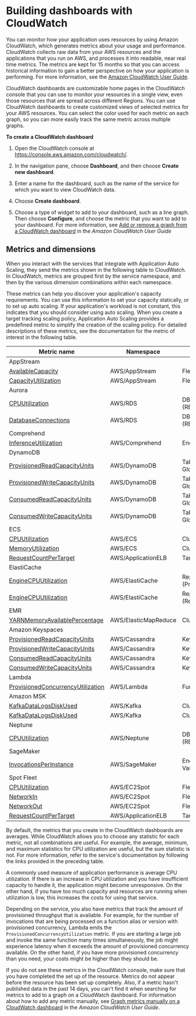 # Building dashboards with CloudWatch<a name="monitoring-cloudwatch"></a>

You can monitor how your application uses resources by using Amazon CloudWatch, which generates metrics about your usage and performance\. CloudWatch collects raw data from your AWS resources and the applications that you run on AWS, and processes it into readable, near real time metrics\. The metrics are kept for 15 months so that you can access historical information to gain a better perspective on how your application is performing\. For more information, see the [Amazon CloudWatch User Guide](https://docs.aws.amazon.com/AmazonCloudWatch/latest/monitoring/)\.

CloudWatch dashboards are customizable home pages in the CloudWatch console that you can use to monitor your resources in a single view, even those resources that are spread across different Regions\. You can use CloudWatch dashboards to create customized views of selected metrics for your AWS resources\. You can select the color used for each metric on each graph, so you can more easily track the same metric across multiple graphs\. 

**To create a CloudWatch dashboard**

1. Open the CloudWatch console at [https://console\.aws\.amazon\.com/cloudwatch/](https://console.aws.amazon.com/cloudwatch/)\.

1. In the navigation pane, choose **Dashboard**, and then choose **Create new dashboard**\. 

1. Enter a name for the dashboard, such as the name of the service for which you want to view CloudWatch data\. 

1. Choose **Create dashboard**\. 

1. Choose a type of widget to add to your dashboard, such as a line graph\. Then choose **Configure**, and choose the metric that you want to add to your dashboard\. For more information, see [Add or remove a graph from a CloudWatch dashboard](https://docs.aws.amazon.com/AmazonCloudWatch/latest/monitoring/add_remove_graph_dashboard.html) in the *Amazon CloudWatch User Guide*

## Metrics and dimensions<a name="metrics-to-monitor"></a>

When you interact with the services that integrate with Application Auto Scaling, they send the metrics shown in the following table to CloudWatch\. In CloudWatch, metrics are grouped first by the service namespace, and then by the various dimension combinations within each namespace\. 

These metrics can help you discover your application's capacity requirements\. You can use this information to set your capacity statically, or to set up auto scaling\. If your application's workload is not constant, this indicates that you should consider using auto scaling\. When you create a target tracking scaling policy, Application Auto Scaling provides a predefined metric to simplify the creation of the scaling policy\. For detailed descriptions of these metrics, see the documentation for the metric of interest in the following table\.


| Metric name  | Namespace | Dimensions | Relevant predefined metric | 
| --- | --- | --- | --- | 
| AppStream |  |  |  | 
| [AvailableCapacity](https://docs.aws.amazon.com/appstream2/latest/developerguide/monitoring.html) | AWS/AppStream | Fleet | Not applicable | 
| [CapacityUtilization](https://docs.aws.amazon.com/appstream2/latest/developerguide/monitoring.html) | AWS/AppStream | Fleet | AppStreamAverageCapacityUtilization | 
| Aurora |  |  |  | 
| [CPUUtilization](https://docs.aws.amazon.com/AmazonRDS/latest/AuroraUserGuide/metrics-reference.html) | AWS/RDS | DBClusterIdentifier, Role \(READER\) | RDSReaderAverageCPUUtilization  | 
| [DatabaseConnections](https://docs.aws.amazon.com/AmazonRDS/latest/AuroraUserGuide/metrics-reference.html) | AWS/RDS | DBClusterIdentifier, Role \(READER\) | RDSReaderAverageDatabaseConnections | 
| Comprehend |  |  |  | 
| [InferenceUtilization](https://docs.aws.amazon.com/comprehend/latest/dg/manage-endpoints-monitor.html) | AWS/Comprehend | EndpointArn | ComprehendInferenceUtilization | 
| DynamoDB |  |  |  | 
| [ProvisionedReadCapacityUnits](https://docs.aws.amazon.com/amazondynamodb/latest/developerguide/metrics-dimensions.html) | AWS/DynamoDB | TableName, GlobalSecondaryIndexName | DynamoDBReadCapacityUtilization | 
| [ProvisionedWriteCapacityUnits](https://docs.aws.amazon.com/amazondynamodb/latest/developerguide/metrics-dimensions.html) | AWS/DynamoDB | TableName, GlobalSecondaryIndexName | DynamoDBWriteCapacityUtilization | 
| [ConsumedReadCapacityUnits](https://docs.aws.amazon.com/amazondynamodb/latest/developerguide/metrics-dimensions.html) | AWS/DynamoDB | TableName, GlobalSecondaryIndexName | DynamoDBReadCapacityUtilization | 
| [ConsumedWriteCapacityUnits](https://docs.aws.amazon.com/amazondynamodb/latest/developerguide/metrics-dimensions.html) | AWS/DynamoDB | TableName, GlobalSecondaryIndexName | DynamoDBWriteCapacityUtilization | 
| ECS |  |  |  | 
| [CPUUtilization](https://docs.aws.amazon.com/AmazonECS/latest/developerguide/cloudwatch-metrics.html) | AWS/ECS | ClusterName, ServiceName | ECSServiceAverageCPUUtilization | 
| [MemoryUtilization](https://docs.aws.amazon.com/AmazonECS/latest/developerguide/cloudwatch-metrics.html) | AWS/ECS | ClusterName, ServiceName | ECSServiceAverageMemoryUtilization | 
| [RequestCountPerTarget](https://docs.aws.amazon.com/elasticloadbalancing/latest/application/load-balancer-cloudwatch-metrics.html) | AWS/ApplicationELB | TargetGroup | ALBRequestCountPerTarget | 
| ElastiCache |  |  |  | 
| [EngineCPUUtilization](https://docs.aws.amazon.com/AmazonElastiCache/latest/red-ug/CacheMetrics.Redis.html) | AWS/ElastiCache | ReplicationGroupId, Role \(Primary\) | ElastiCachePrimaryEngineCPUUtilization | 
| [EngineCPUUtilization](https://docs.aws.amazon.com/AmazonElastiCache/latest/red-ug/CacheMetrics.Redis.html) | AWS/ElastiCache | ReplicationGroupId, Role \(Replica\) | ElastiCacheReplicaEngineCPUUtilization | 
| EMR |  |  |  | 
| [YARNMemoryAvailablePercentage](https://docs.aws.amazon.com/emr/latest/ManagementGuide/UsingEMR_ViewingMetrics.html) | AWS/ElasticMapReduce | ClusterId | Not applicable | 
| Amazon Keyspaces |  |  |  | 
| [ProvisionedReadCapacityUnits](https://docs.aws.amazon.com/keyspaces/latest/devguide/metrics-dimensions.html) | AWS/Cassandra | Keyspace, TableName | CassandraReadCapacityUtilization | 
| [ProvisionedWriteCapacityUnits](https://docs.aws.amazon.com/keyspaces/latest/devguide/metrics-dimensions.html) | AWS/Cassandra | Keyspace, TableName | CassandraWriteCapacityUtilization | 
| [ConsumedReadCapacityUnits](https://docs.aws.amazon.com/keyspaces/latest/devguide/metrics-dimensions.html) | AWS/Cassandra | Keyspace, TableName | CassandraReadCapacityUtilization | 
| [ConsumedWriteCapacityUnits](https://docs.aws.amazon.com/keyspaces/latest/devguide/metrics-dimensions.html) | AWS/Cassandra | Keyspace, TableName | CassandraWriteCapacityUtilization | 
| Lambda |  |  |  | 
| [ProvisionedConcurrencyUtilization](https://docs.aws.amazon.com/lambda/latest/dg/monitoring-functions-metrics.html) | AWS/Lambda | FunctionName, Resource | LambdaProvisionedConcurrencyUtilization | 
| Amazon MSK |  |  |  | 
| [KafkaDataLogsDiskUsed](https://docs.aws.amazon.com/msk/latest/developerguide/monitoring.html) | AWS/Kafka | Cluster Name | KafkaBrokerStorageUtilization | 
| [KafkaDataLogsDiskUsed](https://docs.aws.amazon.com/msk/latest/developerguide/monitoring.html) | AWS/Kafka | Cluster Name, Broker ID | KafkaBrokerStorageUtilization | 
| Neptune |  |  |  | 
| [CPUUtilization](https://docs.aws.amazon.com/neptune/latest/userguide/cw-metrics.html) | AWS/Neptune | DBClusterIdentifier, Role \(READER\) | NeptuneReaderAverageCPUUtilization | 
| SageMaker |  |  |  | 
| [InvocationsPerInstance](https://docs.aws.amazon.com/sagemaker/latest/dg/monitoring-cloudwatch.html) | AWS/SageMaker  | EndpointName, VariantName | SageMakerVariantInvocationsPerInstance | 
| Spot Fleet |  |  |  | 
| [CPUUtilization](https://docs.aws.amazon.com/AWSEC2/latest/UserGuide/spot-fleet-cloudwatch-metrics.html) | AWS/EC2Spot | FleetRequestId | EC2SpotFleetRequestAverageCPUUtilization | 
| [NetworkIn](https://docs.aws.amazon.com/AWSEC2/latest/UserGuide/spot-fleet-cloudwatch-metrics.html) | AWS/EC2Spot | FleetRequestId | EC2SpotFleetRequestAverageNetworkIn | 
| [NetworkOut](https://docs.aws.amazon.com/AWSEC2/latest/UserGuide/spot-fleet-cloudwatch-metrics.html) | AWS/EC2Spot | FleetRequestId | EC2SpotFleetRequestAverageNetworkOut | 
| [RequestCountPerTarget](https://docs.aws.amazon.com/elasticloadbalancing/latest/application/load-balancer-cloudwatch-metrics.html) | AWS/ApplicationELB | TargetGroup | ALBRequestCountPerTarget | 

By default, the metrics that you create in the CloudWatch dashboards are averages\. While CloudWatch allows you to choose any statistic for each metric, not all combinations are useful\. For example, the average, minimum, and maximum statistics for CPU utilization are useful, but the sum statistic is not\. For more information, refer to the service's documentation by following the links provided in the preceding table\.

A commonly used measure of application performance is average CPU utilization\. If there is an increase in CPU utilization and you have insufficient capacity to handle it, the application might become unresponsive\. On the other hand, if you have too much capacity and resources are running when utilization is low, this increases the costs for using that service\.

Depending on the service, you also have metrics that track the amount of provisioned throughput that is available\. For example, for the number of invocations that are being processed on a function alias or version with provisioned concurrency, Lambda emits the `ProvisionedConcurrencyUtilization` metric\. If you are starting a large job and invoke the same function many times simultaneously, the job might experience latency when it exceeds the amount of provisioned concurrency available\. On the other hand, if you have more provisioned concurrency than you need, your costs might be higher than they should be\.

If you do not see these metrics in the CloudWatch console, make sure that you have completed the set up of the resource\. Metrics do not appear before the resource has been set up completely\. Also, if a metric hasn't published data in the past 14 days, you can't find it when searching for metrics to add to a graph on a CloudWatch dashboard\. For information about how to add any metric manually, see [Graph metrics manually on a CloudWatch dashboard](https://docs.aws.amazon.com/AmazonCloudWatch/latest/monitoring/add_old_metrics_to_graph.html) in the *Amazon CloudWatch User Guide*\.